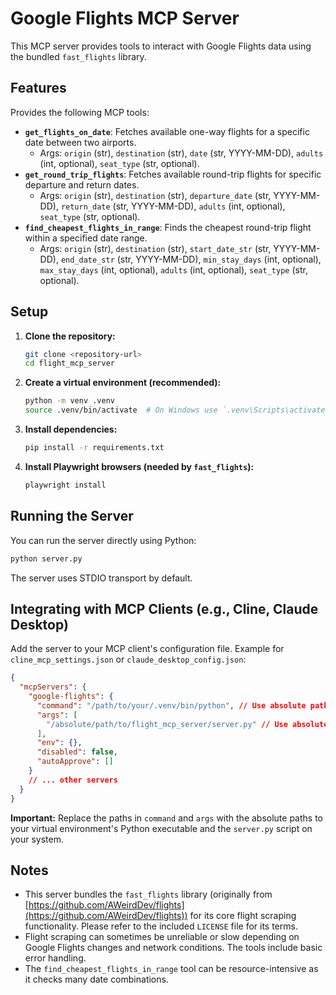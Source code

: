 # Google Flights MCP Server

This MCP server provides tools to interact with Google Flights data using the bundled `fast_flights` library.

## Features

Provides the following MCP tools:

*   **`get_flights_on_date`**: Fetches available one-way flights for a specific date between two airports.
    *   Args: `origin` (str), `destination` (str), `date` (str, YYYY-MM-DD), `adults` (int, optional), `seat_type` (str, optional).
*   **`get_round_trip_flights`**: Fetches available round-trip flights for specific departure and return dates.
    *   Args: `origin` (str), `destination` (str), `departure_date` (str, YYYY-MM-DD), `return_date` (str, YYYY-MM-DD), `adults` (int, optional), `seat_type` (str, optional).
*   **`find_cheapest_flights_in_range`**: Finds the cheapest round-trip flight within a specified date range.
    *   Args: `origin` (str), `destination` (str), `start_date_str` (str, YYYY-MM-DD), `end_date_str` (str, YYYY-MM-DD), `min_stay_days` (int, optional), `max_stay_days` (int, optional), `adults` (int, optional), `seat_type` (str, optional).

## Setup

1.  **Clone the repository:**
    ```bash
    git clone <repository-url>
    cd flight_mcp_server
    ```
2.  **Create a virtual environment (recommended):**
    ```bash
    python -m venv .venv
    source .venv/bin/activate  # On Windows use `.venv\Scripts\activate`
    ```
3.  **Install dependencies:**
    ```bash
    pip install -r requirements.txt
    ```
4.  **Install Playwright browsers (needed by `fast_flights`):**
    ```bash
    playwright install
    ```

## Running the Server

You can run the server directly using Python:

```bash
python server.py
```

The server uses STDIO transport by default.

## Integrating with MCP Clients (e.g., Cline, Claude Desktop)

Add the server to your MCP client's configuration file. Example for `cline_mcp_settings.json` or `claude_desktop_config.json`:

```json
{
  "mcpServers": {
    "google-flights": {
      "command": "/path/to/your/.venv/bin/python", // Use absolute path to venv python
      "args": [
        "/absolute/path/to/flight_mcp_server/server.py" // Use absolute path to server script
      ],
      "env": {},
      "disabled": false,
      "autoApprove": []
    }
    // ... other servers
  }
}
```

**Important:** Replace the paths in `command` and `args` with the absolute paths to your virtual environment's Python executable and the `server.py` script on your system.

## Notes

*   This server bundles the `fast_flights` library (originally from [https://github.com/AWeirdDev/flights](https://github.com/AWeirdDev/flights)) for its core flight scraping functionality. Please refer to the included `LICENSE` file for its terms.
*   Flight scraping can sometimes be unreliable or slow depending on Google Flights changes and network conditions. The tools include basic error handling.
*   The `find_cheapest_flights_in_range` tool can be resource-intensive as it checks many date combinations.
